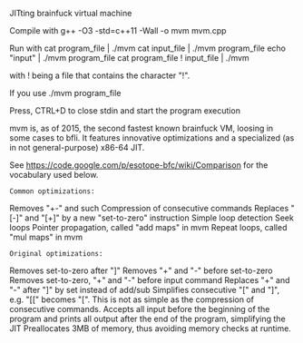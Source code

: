 JITting brainfuck virtual machine

Compile with
g++ -O3 -std=c++11 -Wall -o mvm mvm.cpp

Run with
cat program_file | ./mvm
cat input_file | ./mvm program_file
echo "input" | ./mvm program_file
cat program_file ! input_file | ./mvm

with ! being a file that contains the character "!".

If you use
./mvm program_file

Press, CTRL+D to close stdin and start the program execution

mvm is, as of 2015, the second fastest known brainfuck VM, loosing in some cases to bfli.
It features innovative optimizations and a specialized (as in not general-purpose) x86-64 JIT.

See https://code.google.com/p/esotope-bfc/wiki/Comparison for the vocabulary used below.

	Common optimizations:
Removes "+-" and such
Compression of consecutive commands
Replaces "[-]" and "[+]" by a new "set-to-zero" instruction 
Simple loop detection
Seek loops
Pointer propagation, called "add maps" in mvm
Repeat loops, called "mul maps" in mvm

	Original optimizations:
Removes set-to-zero after "]"
Removes "+" and "-" before set-to-zero
Removes set-to-zero, "+" and "-" before input command
Replaces "+" and "-" after "]" by set instead of add/sub
Simplifies consecutive "[" and "]", e.g. "[[" becomes "[". This is not as simple as the compression of consecutive commands.
Accepts all input before the beginning of the program and prints all output after the end of the program, simplifying the JIT
Preallocates 3MB of memory, thus avoiding memory checks at runtime.
